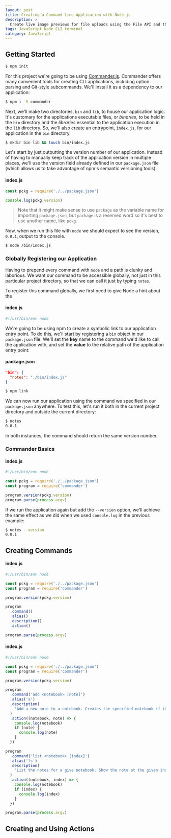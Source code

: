 ```yaml
---
layout: post
title: Creating a Command Line Application with Node.js
description: >
  Create live image previews for file uploads using the File API and the FileReader object in vanilla JavaScript.
tags: JavaScript Node CLI terminal
category: JavaScript
---
```


## Getting Started

```bash
$ npm init
```

For this project we're going to be using <a href="https://github.com/tj/commander.js/" target="_blank" rel="noopener">Commander.js</a>. Commander offers many convenient tools for creating CLI applications, including option parsing and Git-style subcommands. We'll install it as a dependency to our application:

```bash
$ npm i -S commander
```

Next, we'll make two directories, `bin` and `lib`, to house our application logic. It's customary for the applications executable files, or _binaries_, to be held in the `bin` directory and the _libraries_ essential to the application execution in the `lib` directory. So, we'll also create an entrypoint, `index.js`, for our application in the `bin` directory.

```bash
$ mkdir bin lib && touch bin/index.js
```

Let's start by just outputting the version number of our application. Instead of having to manually keep track of the application version in multiple places, we'll use the version field already defined in our `package.json` file (which allows us to take advantage of npm's semantic versioning tools):

#### index.js

```js
const pckg = require('./../package.json')

console.log(pckg.version)
```

> Note that it might make sense to use `package` as the variable name for importing `package.json`, but `package` is a reserved word so it's best to use another name, like `pckg`.

Now, when we run this file with `node` we should expect to see the version, `0.0.1`, output to the console. 

```bash
$ node /bin/index.js
```

### Globally Registering our Application

Having to prepend every command with `node` and a path is clunky and laborious. We want our command to be accessible globally, not just in this particular project directory, so that we can call it just by typing `notes`.

To register this command globally, we first need to give Node a hint about the

#### index.js

```js
#!/usr/bin/env node
```

We're going to be using npm to create a symbolic link to our application entry point. To do this, we'll start by registering a `bin` object in our `package.json` file. We'll set the __key__ name to the command we'd like to call the application with, and set the __value__ to the relative path of the application entry point:

#### package.json

```json
"bin": {
  "notes": "./bin/index.js"
}
```

```bash
$ npm link
```

We can now run our application using the command we specified in our `package.json` anywhere. To test this, let's run it both in the current project directory and outside the current directory:

```bash
$ notes
0.0.1
```

In both instances, the command should return the same version number.

### Commander Basics

#### index.js

```js
#!/usr/bin/env node

const pckg = require('./../package.json')
const program = require('commander')

program.version(pckg.version)
program.parse(process.argv)
```

If we run the application again but add the `--version` option, we'll achieve the same effect as we did when we used `console.log` in the previous example:

```bash
$ notes --version
0.0.1
```

## Creating Commands

#### index.js

```js
#!/usr/bin/env node

const pckg = require('./../package.json')
const program = require('commander')

program.version(pckg.version)

program
  .command()
  .alias()
  .description()
  .action()

program.parse(process.argv)
```

#### index.js

```js
#!/usr/bin/env node

const pckg = require('./../package.json')
const program = require('commander')

program.version(pckg.version)

program
  .command('add <notebook> [note]')
  .alias('a')
  .description(
    'Add a new note to a notebook. Creates the specified notebook if it does not already exist.'
  )
  .action((notebook, note) => {
    console.log(notebook)
    if (note) {
      console.log(note)
    }
  })

program
  .command('list <notebook> [index]')
  .alias('ls')
  .description(
    'List the notes for a give notebook. Show the note at the given index.'
  )
  .action((notebook, index) => {
    console.log(notebook)
    if (index) {
      console.log(index)
    }
  })

program.parse(process.argv)
```

## Creating and Using Actions
